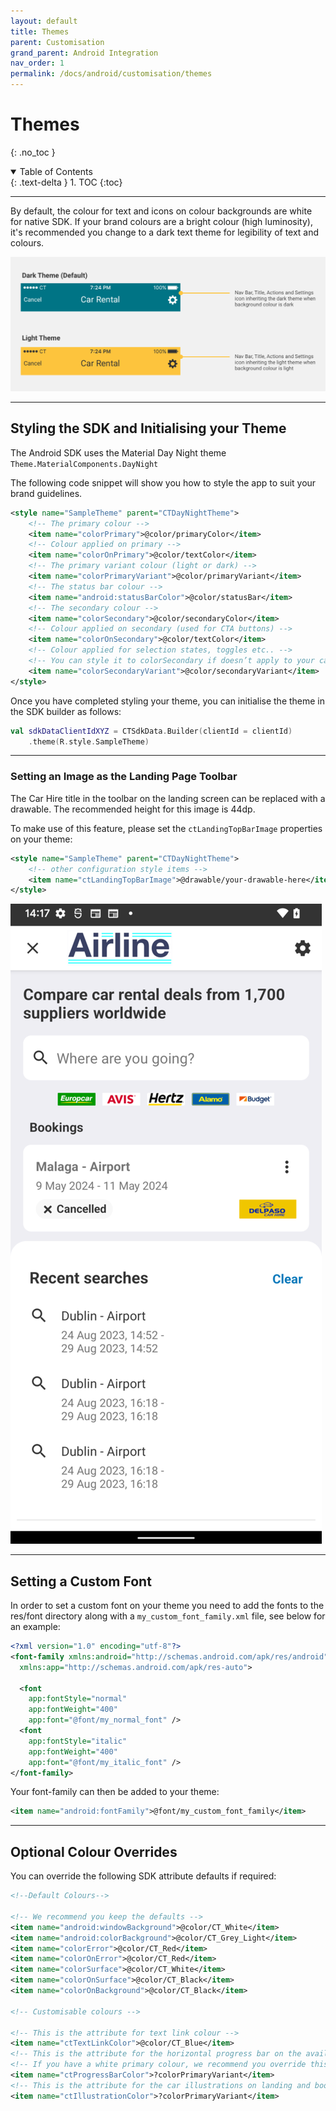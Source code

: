 ```yaml
---
layout: default
title: Themes
parent: Customisation
grand_parent: Android Integration
nav_order: 1
permalink: /docs/android/customisation/themes
---
```


# Themes
{: .no_toc }

<details open markdown="block">
  <summary>
    Table of Contents
  </summary>
  {: .text-delta }
1. TOC
{:toc}
</details>

---

By default, the colour for text and icons on colour backgrounds are white for native SDK. If your brand colours are a bright colour (high luminosity), it's recommended you change to a dark text theme for legibility of text and colours.

<picture>
  <source media="(max-width: 799px)" srcset="/uploads/theming-example.png">
  <source media="(min-width: 800px)" srcset="/uploads/theming-example.png">
  <img src="/uploads/theming-example.png">
</picture>

---

## Styling the SDK and Initialising your Theme

The Android SDK uses the Material Day Night theme ```Theme.MaterialComponents.DayNight```

<!-- Before proceeding, if you were using version 10.x.x and below we recommend you read the <a href="/docs/android/customisation/theme-migration" target="_blank">theme migration guide</a> on how to migrate your existing theme. -->

The following code snippet will show you how to style the app to suit your brand guidelines.

```xml
<style name="SampleTheme" parent="CTDayNightTheme">
    <!-- The primary colour -->
    <item name="colorPrimary">@color/primaryColor</item>
    <!-- Colour applied on primary -->
    <item name="colorOnPrimary">@color/textColor</item>
    <!-- The primary variant colour (light or dark) -->
    <item name="colorPrimaryVariant">@color/primaryVariant</item>
    <!-- The status bar colour -->
    <item name="android:statusBarColor">@color/statusBar</item>
    <!-- The secondary colour -->
    <item name="colorSecondary">@color/secondaryColor</item>
    <!-- Colour applied on secondary (used for CTA buttons) -->
    <item name="colorOnSecondary">@color/textColor</item>
    <!-- Colour applied for selection states, toggles etc.. -->
    <!-- You can style it to colorSecondary if doesn’t apply to your case -->
    <item name="colorSecondaryVariant">@color/secondaryVariant</item>
</style>
```

Once you have completed styling your theme, you can initialise the theme in the SDK builder as follows:

```kotlin
val sdkDataClientIdXYZ = CTSdkData.Builder(clientId = clientId)
    .theme(R.style.SampleTheme)
```

--- 

### Setting an Image as the Landing Page Toolbar
The Car Hire title in the toolbar on the landing screen can be replaced with a drawable.
The recommended height for this image is 44dp.

To make use of this feature, please set the `ctLandingTopBarImage` properties on your theme:

```xml
<style name="SampleTheme" parent="CTDayNightTheme">
    <!-- other configuration style items -->
    <item name="ctLandingTopBarImage">@drawable/your-drawable-here</item>
</style>
```

![](/uploads/AndroidAirlineToolbar.png)

---


## Setting a Custom Font

In order to set a custom font on your theme you need to add the fonts to the res/font directory along with a `my_custom_font_family.xml` file, see below for an example:

```xml
<?xml version="1.0" encoding="utf-8"?>
<font-family xmlns:android="http://schemas.android.com/apk/res/android"
  xmlns:app="http://schemas.android.com/apk/res-auto">

  <font
    app:fontStyle="normal"
    app:fontWeight="400"
    app:font="@font/my_normal_font" />
  <font
    app:fontStyle="italic"
    app:fontWeight="400"
    app:font="@font/my_italic_font" />
</font-family>
```
Your font-family can then be added to your theme:
```xml
<item name="android:fontFamily">@font/my_custom_font_family</item>
``` 

---

## Optional Colour Overrides

You can override the following SDK attribute defaults if required:

```xml
<!--Default Colours-->

<!-- We recommend you keep the defaults -->
<item name="android:windowBackground">@color/CT_White</item>
<item name="android:colorBackground">@color/CT_Grey_Light</item>
<item name="colorError">@color/CT_Red</item>
<item name="colorOnError">@color/CT_Red</item>
<item name="colorSurface">@color/CT_White</item>
<item name="colorOnSurface">@color/CT_Black</item>
<item name="colorOnBackground">@color/CT_Black</item>

<!-- Customisable colours -->

<!-- This is the attribute for text link colour -->
<item name="ctTextLinkColor">@color/CT_Blue</item>
<!-- This is the attribute for the horizontal progress bar on the availability screen. -->
<!-- If you have a white primary colour, we recommend you override this in the theme and use your secondaryColor -->
<item name="ctProgressBarColor">?colorPrimaryVariant</item>
<!-- This is the attribute for the car illustrations on landing and booking confirmation screens -->
<item name="ctIllustrationColor">?colorPrimaryVariant</item>
```